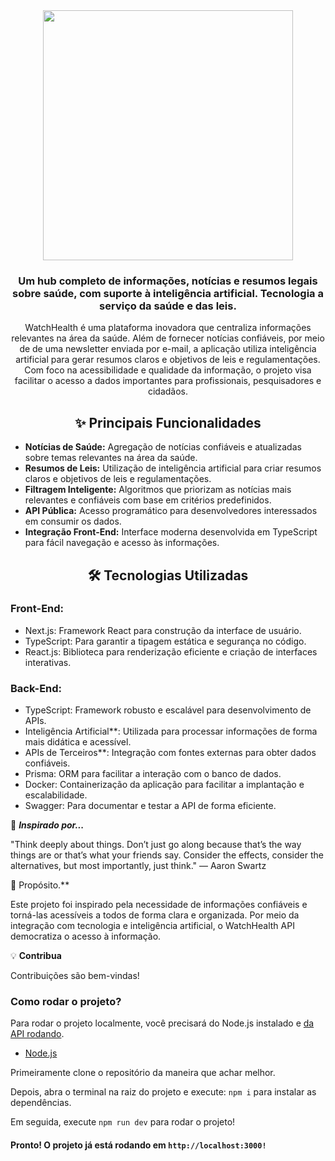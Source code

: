 

<div align="center">
 <img src="https://github.com/Watchtower-org/WatchHealth-api/blob/main/logo.jpg?raw=true" width="400px"/>
</div>

<h3 align="center">Um hub completo de informações, notícias e resumos legais sobre saúde, com suporte à inteligência artificial. Tecnologia a serviço da saúde e das leis.</h3>

<p align="center">
WatchHealth é uma plataforma inovadora que centraliza informações relevantes na área da saúde. Além de fornecer notícias confiáveis, por meio de de uma newsletter enviada por e-mail, a aplicação utiliza inteligência artificial para gerar resumos claros e objetivos de leis e regulamentações. Com foco na acessibilidade e qualidade da informação, o projeto visa facilitar o acesso a dados importantes para profissionais, pesquisadores e cidadãos.

</p>

<h2 align="center">✨ Principais Funcionalidades</h2>

<ul>
  <li><strong>Notícias de Saúde:</strong> Agregação de notícias confiáveis e atualizadas sobre temas relevantes na área da saúde.</li>
  <li><strong>Resumos de Leis:</strong> Utilização de inteligência artificial para criar resumos claros e objetivos de leis e regulamentações.</li>
  <li><strong>Filtragem Inteligente:</strong> Algoritmos que priorizam as notícias mais relevantes e confiáveis com base em critérios predefinidos.</li>
  <li><strong>API Pública:</strong> Acesso programático para desenvolvedores interessados em consumir os dados.</li>
  <li><strong>Integração Front-End:</strong> Interface moderna desenvolvida em TypeScript para fácil navegação e acesso às informações.</li>
</ul>

<h2 align="center" id="tecnologias">🛠 Tecnologias Utilizadas</h2>


<h3><strong>Front-End:</strong></h3>

- Next.js: Framework React para construção da interface de usuário.
- TypeScript: Para garantir a tipagem estática e segurança no código.
- React.js: Biblioteca para renderização eficiente e criação de interfaces interativas.

<h3><strong>Back-End:</strong></h3>

- TypeScript: Framework robusto e escalável para desenvolvimento de APIs.
- Inteligência Artificial**: Utilizada para processar informações de forma mais didática e acessível.
- APIs de Terceiros**: Integração com fontes externas para obter dados confiáveis.
- Prisma: ORM para facilitar a interação com o banco de dados.
- Docker: Containerização da aplicação para facilitar a implantação e escalabilidade.
- Swagger: Para documentar e testar a API de forma eficiente.

🌟 ***Inspirado por...***

"Think deeply about things. Don’t just go along because that’s the way things are or that’s what your friends say. Consider the effects, consider the alternatives, but most importantly, just think."
— Aaron Swartz

🌟 Propósito.**

Este projeto foi inspirado pela necessidade de informações confiáveis e torná-las acessíveis a todos de forma clara e organizada. Por meio da integração com tecnologia e inteligência artificial, o WatchHealth API democratiza o acesso à informação.

💡 **Contribua**

Contribuições são bem-vindas!

<h3><strong> Como rodar o projeto? </strong></h3>

Para rodar o projeto localmente, você precisará do Node.js instalado e [da API rodando](https://github.com/Watchtower-org/WatchHealth-api).

- [Node.js](https://nodejs.org/pt)

Primeiramente clone o repositório da maneira que achar melhor.

Depois, abra o terminal na raiz do projeto e execute: `npm i` para instalar as dependências.

Em seguida, execute `npm run dev` para rodar o projeto!

#### Pronto! O projeto já está rodando em `http://localhost:3000!`
